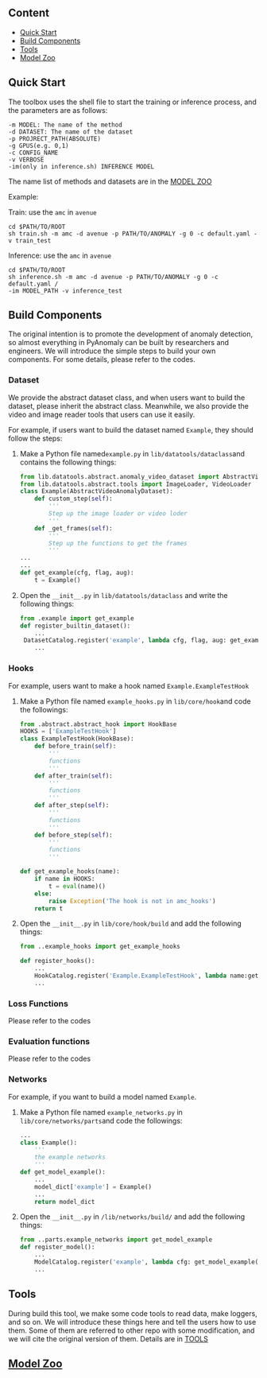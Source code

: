 ## Content
- [Quick Start](#Quick-Start)
- [Build Components](#build-components)
- [Tools](#tools)
- [Model Zoo](#model-zoo)

## Quick Start
The toolbox uses the shell file to start the training or inference process, and the parameters are as follows:

```shell
-m MODEL: The name of the method
-d DATASET: The name of the dataset
-p PROJRECT_PATH(ABSOLUTE)
-g GPUS(e.g. 0,1)
-c CONFIG_NAME
-v VERBOSE
-im(only in inference.sh) INFERENCE MODEL
```

The name list of methods and datasets are in the [MODEL ZOO](./model_zoo.md)

Example: 

Train: use the `amc` in `avenue`

```shell
cd $PATH/TO/ROOT
sh train.sh -m amc -d avenue -p PATH/TO/ANOMALY -g 0 -c default.yaml -v train_test
```

Inference: use the `amc` in `avenue`

```shell
cd $PATH/TO/ROOT
sh inference.sh -m amc -d avenue -p PATH/TO/ANOMALY -g 0 -c default.yaml /
-im MODEL_PATH -v inference_test
```

## Build Components

The original intention is to promote the development of anomaly detection, so almost everything in PyAnomaly can be built by researchers and engineers. We will introduce the simple steps to build your own components. For some details, please refer to the codes. 

### Dataset

We provide the abstract dataset class, and when users want to build the dataset, please inherit the abstract class. Meanwhile, we also provide the video and image reader tools that users can use it easily.

For example, if users want to build the dataset named `Example`, they should follow the steps:

1. Make a Python file named`example.py`  in `lib/datatools/dataclass`and contains the following things:

   ```python
   from lib.datatools.abstract.anomaly_video_dataset import AbstractVideoAnomalyDataset
   from lib.datatools.abstract.tools import ImageLoader, VideoLoader
   class Example(AbstractVideoAnomalyDataset):
       def custom_step(self):
           '''
           Step up the image loader or video loder
           '''
       def _get_frames(self):
           '''
           Step up the functions to get the frames
           '''
   ...
   ...
   def get_example(cfg, flag, aug):
       t = Example()
   ```

2. Open the `__init__.py`  in `lib/datatools/dataclass` and write the following things:

   ```python
   from .example import get_example
   def register_builtin_dataset():
       ...
   	DatasetCatalog.register('example', lambda cfg, flag, aug: get_example(cfg, flag, aug))
       ...
   ```

### Hooks

For example, users want to make a hook named `Example.ExampleTestHook`

1. Make a Python file named `example_hooks.py` in `lib/core/hook`and code the followings:

   ```python
   from .abstract.abstract_hook import HookBase
   HOOKS = ['ExampleTestHook']
   class ExampleTestHook(HookBase):
       def before_train(self):
           '''
           functions
           '''
       def after_train(self):
           '''
           functions
           '''
       def after_step(self):
           '''
           functions
           '''
       def before_step(self):
           '''
           functions
           '''
   
   def get_example_hooks(name):
       if name in HOOKS:
           t = eval(name)()
       else:
           raise Exception('The hook is not in amc_hooks')
       return t
   
   ```

2. Open the `__init__.py`  in `lib/core/hook/build` and add the following things:

   ```python
   from ..example_hooks import get_example_hooks
   
   def register_hooks():
       ...
       HookCatalog.register('Example.ExampleTestHook', lambda name:get_example_hooks(name))
       ...
   ```

### Loss Functions

Please refer to the codes

### Evaluation functions

Please refer to the codes

### Networks

For example, if you want to build a model named `Example`.

1. Make a Python file named `example_networks.py` in `lib/core/networks/parts`and code the followings:

   ```python
   ...
   class Example():
       '''
       the example networks
       '''
   def get_model_example():
       ...
       model_dict['example'] = Example()
       ...
       return model_dict
   ```

   

2. Open the `__init__.py`  in `/lib/networks/build/` and add the following things:

   ```python
   from ..parts.example_networks import get_model_example
   def register_model():
       ...
       ModelCatalog.register('example', lambda cfg: get_model_example(cfg))
       ...
   ```

   

## Tools

During build this tool, we make some code tools to read data, make loggers, and so on. We will introduce these things here and tell the users how to use them. Some of them are referred to other repo with some modification, and we will cite the original version of them. Details are in [TOOLS](./tools.md)


## [Model Zoo](./model_zoo.md)

